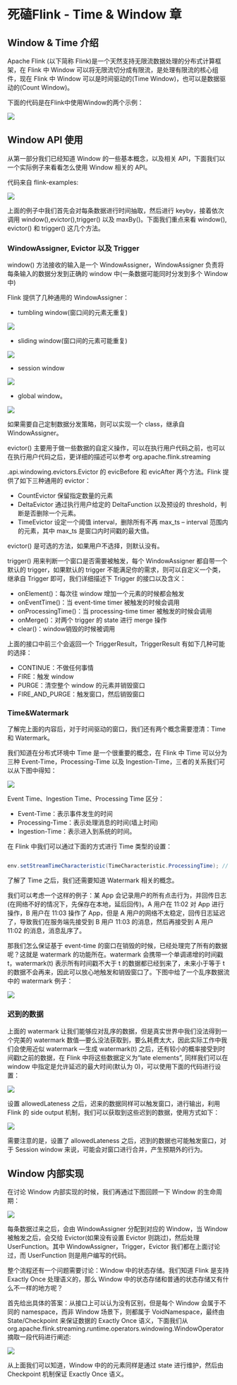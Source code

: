 # 死磕Flink - Time & Window 章
## Window & Time 介绍
Apache Flink (以下简称 Flink)是一个天然支持无限流数据处理的分布式计算框架，在 Flink 中 Window 可以将无限流切分成有限流，是处理有限流的核心组件，现在 Flink 中 Window 可以是时间驱动的(Time Window)，也可以是数据驱动的(Count Window)。

下面的代码是在Flink中使用Window的两个示例：

![](https://mmbiz.qpic.cn/mmbiz_png/Yicunacl1x3vQ0He4lbRkuJKnx63dkfNBGootsIiahNqVXobS9WxLciaxAkHKFYhhep82IhheqXQMY053LltP6WQQ/640?wx_fmt=png&tp=webp&wxfrom=5&wx_lazy=1&wx_co=1)

## Window API 使用
从第一部分我们已经知道 Window 的一些基本概念，以及相关 API，下面我们以一个实际例子来看看怎么使用 Window 相关的 API。

代码来自 flink-examples:

![](https://mmbiz.qpic.cn/mmbiz_jpg/Yicunacl1x3vQ0He4lbRkuJKnx63dkfNBLrqRepnsocNMibGkiaCWyRajsWgj62rtroKG7PvH04WXryyUGmbVYjfw/640?wx_fmt=jpeg&tp=webp&wxfrom=5&wx_lazy=1&wx_co=1)

上面的例子中我们首先会对每条数据进行时间抽取，然后进行 keyby，接着依次调用 window(),evictor(),trigger() 以及 maxBy()。下面我们重点来看 window(), evictor() 和 trigger() 这几个方法。

### WindowAssigner, Evictor 以及 Trigger
window() 方法接收的输入是一个 WindowAssigner，WindowAssigner 负责将每条输入的数据分发到正确的 window 中(一条数据可能同时分发到多个 Window 中)

Flink 提供了几种通用的 WindowAssigner：
- tumbling window(窗口间的元素无重复)

![](https://mmbiz.qpic.cn/mmbiz_jpg/Yicunacl1x3vQ0He4lbRkuJKnx63dkfNBD99uicHu7G6tZgSPqCicX3kHUCGrTIX6MVoesXR9CiaBicDObiaueuOMfkw/640?wx_fmt=jpeg&tp=webp&wxfrom=5&wx_lazy=1&wx_co=1)

- sliding window(窗口间的元素可能重复)
  
![](https://mmbiz.qpic.cn/mmbiz_jpg/Yicunacl1x3vQ0He4lbRkuJKnx63dkfNB1ImWXYNmhXzD3r3FsgfYV1jSXjcredUBBRPmdE4MP2cTg5qBENhanA/640?wx_fmt=jpeg&tp=webp&wxfrom=5&wx_lazy=1&wx_co=1)

- session window 

![](https://mmbiz.qpic.cn/mmbiz_jpg/Yicunacl1x3vQ0He4lbRkuJKnx63dkfNBu2vbAronf8lia1NDIiciayzr0smrGUUK7dWib2fC08aNxXIPgwMqrtb40w/640?wx_fmt=jpeg&tp=webp&wxfrom=5&wx_lazy=1&wx_co=1)

- global window。

![](https://mmbiz.qpic.cn/mmbiz_jpg/Yicunacl1x3vQ0He4lbRkuJKnx63dkfNBcf2JqsJaLb9A6JJIsict9VhQgXAkcOiaWatxez3Ub8HbEyfUuwR6ms6g/640?wx_fmt=jpeg&tp=webp&wxfrom=5&wx_lazy=1&wx_co=1)

如果需要自己定制数据分发策略，则可以实现一个 class，继承自 WindowAssigner。

evictor() 主要用于做一些数据的自定义操作，可以在执行用户代码之前，也可以在执行用户代码之后，更详细的描述可以参考 org.apache.flink.streaming

.api.windowing.evictors.Evictor 的 evicBefore 和 evicAfter 两个方法。Flink 提供了如下三种通用的 evictor：
- CountEvictor 保留指定数量的元素
- DeltaEvictor 通过执行用户给定的 DeltaFunction 以及预设的 threshold，判断是否删除一个元素。
- TimeEvictor 设定一个阈值 interval，删除所有不再 max_ts – interval 范围内的元素，其中 max_ts 是窗口内时间戳的最大值。

evictor() 是可选的方法，如果用户不选择，则默认没有。

trigger() 用来判断一个窗口是否需要被触发，每个 WindowAssigner 都自带一个默认的 trigger，如果默认的 trigger 不能满足你的需求，则可以自定义一个类，继承自 Trigger 即可，我们详细描述下 Trigger 的接口以及含义：
- onElement()：每次往 window 增加一个元素的时候都会触发
- onEventTime()：当 event-time timer 被触发的时候会调用
- onProcessingTime()：当 processing-time timer 被触发的时候会调用
- onMerge()：对两个 trigger 的 state 进行 merge 操作
- clear()：window销毁的时候被调用

上面的接口中前三个会返回一个 TriggerResult，TriggerResult 有如下几种可能的选择：
- CONTINUE：不做任何事情
- FIRE：触发 window
- PURGE：清空整个 window 的元素并销毁窗口
- FIRE_AND_PURGE：触发窗口，然后销毁窗口

### Time&Watermark
了解完上面的内容后，对于时间驱动的窗口，我们还有两个概念需要澄清：Time 和 Watermark。

我们知道在分布式环境中 Time 是一个很重要的概念，在 Flink 中 Time 可以分为三种 Event-Time，Processing-Time 以及 Ingestion-Time，三者的关系我们可以从下图中得知：

![](https://mmbiz.qpic.cn/mmbiz_jpg/Yicunacl1x3vQ0He4lbRkuJKnx63dkfNBZ5D4WKDFVNgHG88GeNpVfuWjeX1w1ZoKUib2f2VibEyVDeFgWFyZBJlA/640?wx_fmt=jpeg&tp=webp&wxfrom=5&wx_lazy=1&wx_co=1)

Event Time、Ingestion Time、Processing Time 区分：
- Event-Time：表示事件发生的时间
- Processing-Time：表示处理消息的时间(墙上时间)
- Ingestion-Time：表示进入到系统的时间。

在 Flink 中我们可以通过下面的方式进行 Time 类型的设置：
```java

env.setStreamTimeCharacteristic(TimeCharacteristic.ProcessingTime); // 设置使用 ProcessingTime
```

了解了 Time 之后，我们还需要知道 Watermark 相关的概念。

我们可以考虑一个这样的例子：某 App 会记录用户的所有点击行为，并回传日志(在网络不好的情况下，先保存在本地，延后回传)。A 用户在 11:02 对 App 进行操作，B 用户在 11:03 操作了 App，但是 A 用户的网络不太稳定，回传日志延迟了，导致我们在服务端先接受到 B 用户 11:03 的消息，然后再接受到 A 用户 11:02 的消息，消息乱序了。

那我们怎么保证基于 event-time 的窗口在销毁的时候，已经处理完了所有的数据呢？这就是 watermark 的功能所在。watermark 会携带一个单调递增的时间戳 t，watermark(t) 表示所有时间戳不大于 t 的数据都已经到来了，未来小于等于 t 的数据不会再来，因此可以放心地触发和销毁窗口了。下图中给了一个乱序数据流中的 watermark 例子：

![](https://mmbiz.qpic.cn/mmbiz_jpg/Yicunacl1x3vQ0He4lbRkuJKnx63dkfNBfzFJfGxlkeooLN5FwStZBdNibeBRtAJicJk3B2Fdx5WodxAn3F0XC9ZA/640?wx_fmt=jpeg&tp=webp&wxfrom=5&wx_lazy=1&wx_co=1)

### 迟到的数据

上面的 watermark 让我们能够应对乱序的数据，但是真实世界中我们没法得到一个完美的 watermark 数值—要么没法获取到，要么耗费太大，因此实际工作中我们会使用近似 watermark —生成 watermark(t) 之后，还有较小的概率接受到时间戳t之前的数据，在 Flink 中将这些数据定义为“late elements”, 同样我们可以在 window 中指定是允许延迟的最大时间(默认为 0)，可以使用下面的代码进行设置：

![](https://mmbiz.qpic.cn/mmbiz_jpg/Yicunacl1x3vQ0He4lbRkuJKnx63dkfNBFQFPYekUzleFLqKkkksz6TFSrcicgJ8aicSNCSrxXBtnJbnPVoM5Narw/640?wx_fmt=jpeg&tp=webp&wxfrom=5&wx_lazy=1&wx_co=1)

设置 allowedLateness 之后，迟来的数据同样可以触发窗口，进行输出，利用Flink 的 side output 机制，我们可以获取到这些迟到的数据，使用方式如下：

![](https://mmbiz.qpic.cn/mmbiz_jpg/Yicunacl1x3vQ0He4lbRkuJKnx63dkfNBlsua2MYD1g6X0G1YwK8txiaHPw0CSM9SBFOpVcHicJuNhicSCxM1MLseA/640?wx_fmt=jpeg&tp=webp&wxfrom=5&wx_lazy=1&wx_co=1)

需要注意的是，设置了 allowedLateness 之后，迟到的数据也可能触发窗口，对于  Session window 来说，可能会对窗口进行合并，产生预期外的行为。

## Window 内部实现

在讨论 Window 内部实现的时候，我们再通过下图回顾一下 Window 的生命周期：

![](https://mmbiz.qpic.cn/mmbiz_jpg/Yicunacl1x3vQ0He4lbRkuJKnx63dkfNBqEGhTWnTicqlRnla5NkNXytiadwH6VFgMvLBy9OBmZW0CKic5bznvdWGA/640?wx_fmt=jpeg&tp=webp&wxfrom=5&wx_lazy=1&wx_co=1)

每条数据过来之后，会由 WindowAssigner 分配到对应的 Window，当 Window 被触发之后，会交给 Evictor(如果没有设置 Evictor 则跳过)，然后处理 UserFunction。其中 WindowAssigner，Trigger，Evictor 我们都在上面讨论过，而 UserFunction 则是用户编写的代码。

整个流程还有一个问题需要讨论：Window 中的状态存储。我们知道 Flink 是支持 Exactly Once 处理语义的，那么 Window 中的状态存储和普通的状态存储又有什么不一样的地方呢？

首先给出具体的答案：从接口上可以认为没有区别，但是每个 Window 会属于不同的 namespace，而非 Window 场景下，则都属于 VoidNamespace，最终由 State/Checkpoint 来保证数据的 Exactly Once 语义，下面我们从 org.apache.flink.streaming.runtime.operators.windowing.WindowOperator 摘取一段代码进行阐述:

![](https://mmbiz.qpic.cn/mmbiz_jpg/Yicunacl1x3vQ0He4lbRkuJKnx63dkfNBjL9kKrTtZ94Yh6xE6fAh5UmtO7jVicOicXJJTXBsu7qoBUrSJqNP78aA/640?wx_fmt=jpeg&tp=webp&wxfrom=5&wx_lazy=1&wx_co=1)

从上面我们可以知道，Window 中的的元素同样是通过 state 进行维护，然后由 Checkpoint 机制保证 Exactly Once 语义。








